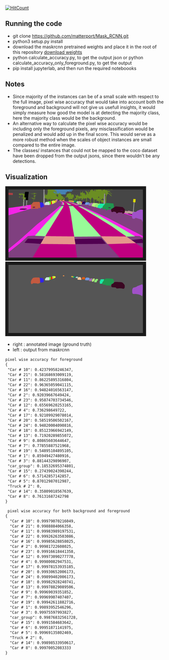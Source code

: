 [![HitCount](http://hits.dwyl.io/{username}/https://githubcom/srihari-humbarwadi/maskrcnn_demo.svg)](http://hits.dwyl.io/{username}/https://githubcom/srihari-humbarwadi/maskrcnn_demo)

## Running the code
 - git clone https://github.com/matterport/Mask_RCNN.git
 - python3 setup.py install
 - download the maskrcnn pretrained weights and place it in the root of this repository [download weights](https://github.com/matterport/Mask_RCNN/releases/download/v2.0/mask_rcnn_coco.h5)
 - python calculate_accuracy.py, to get the output json or python calculate_accuracy_only_foreground.py, to get the output
 - pip install jupyterlab, and then run the required noteboooks

## Notes
 - Since majority of the instances can be of a small scale with respect to the full image, pixel wise accuracy that would take into account both the foreground and background will not give us usefull insights, it would simply measure how good the model is at detecting the majority class, here the majority class would be the background.
 - An alternative way to calculate the pixel wise accuracy would be including only the foreground pixels, any misclassification would be penalized and would add up in the final score. This would serve as a more robust method when the scales of object instances are small compared to the entire image.
 - The classes/ instances that could not be mapped to the coco dataset have been dropped from the output jsons, since there wouldn't be any detections.
 
 
 ## Visualization

  <a href="annotated_image.png" target="_blank"><img 
src="annotated_image.png" alt="annotation" width="425" height="215" 
border="10" /></a>
<a href="output_color_mask.png" target="_blank"><img 
src="output_color_mask.png" alt="output" width="425" height="215" 
border="10" /></a>
 - right : annotated image (ground truth)
 - left : output from maskrcnn
 ```
 pixel wise accuracy for foreground
{
  "Car # 10": 0.42379958246347,
  "Car # 21": 0.58168693009119,
  "Car # 11": 0.86225895316804,
  "Car # 22": 0.96365059041115,
  "Car # 16": 0.94824016563147,
  "Car # 2": 0.92039667649424,
  "Car # 23": 0.95874703734546,
  "Car # 12": 0.65569620253165,
  "Car # 4": 0.736298649722,
  "Car # 17": 0.92109929078014,
  "Car # 20": 0.58519506502167,
  "Car # 24": 0.94820004090816,
  "Car # 18": 0.85123966942149,
  "Car # 13": 0.71920289855072,
  "Car # 9": 0.80865603644647,
  "Car # 7": 0.77855887521968,
  "Car # 19": 0.54895104895105,
  "Car # 1": 0.85949427480916,
  "Car # 3": 0.88144329896907,
  "car_group": 0.18532695374801,
  "Car # 15": 0.27439024390244,
  "Car # 6": 0.57142857142857,
  "Car # 5": 0.87012987012987,
  "Truck # 2": 0,
  "Car # 14": 0.35809018567639,
  "Car # 8": 0.76131687242798
}

``` 
 
 
```
 pixel wise accuracy for both background and foreground
{
  "Car # 10": 0.99979070216049,
  "Car # 21": 0.9988884066358,
  "Car # 11": 0.99983989197531,
  "Car # 22": 0.99926263503086,
  "Car # 16": 0.99985628858025,
  "Car # 2": 0.99981722608025,
  "Car # 23": 0.99916618441358,
  "Car # 12": 0.99973090277778,
  "Car # 4": 0.99980082947531,
  "Car # 17": 0.99978153935185,
  "Car # 20": 0.99930652006173,
  "Car # 24": 0.99899402006173,
  "Car # 18": 0.99982928240741,
  "Car # 13": 0.99978829089506,
  "Car # 9": 0.99969039351852,
  "Car # 7": 0.99969907407407,
  "Car # 19": 0.99942611882716,
  "Car # 1": 0.99893952546296,
  "Car # 3": 0.99975597993827,
  "car_group": 0.99876832561728,
  "Car # 15": 0.9991584683642,
  "Car # 6": 0.99951871141975,
  "Car # 5": 0.99969135802469,
  "Truck # 2": 0,
  "Car # 14": 0.99898533950617,
  "Car # 8": 0.99970052083333
}
```
